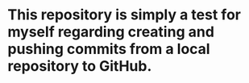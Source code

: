 # This repository is simply a test for myself regarding creating and pushing commits from a local repository to GitHub.
